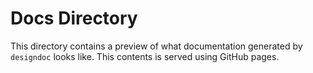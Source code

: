# Docs Directory

This directory contains a preview of what documentation generated by
`designdoc` looks like. This contents is served using GitHub pages.
